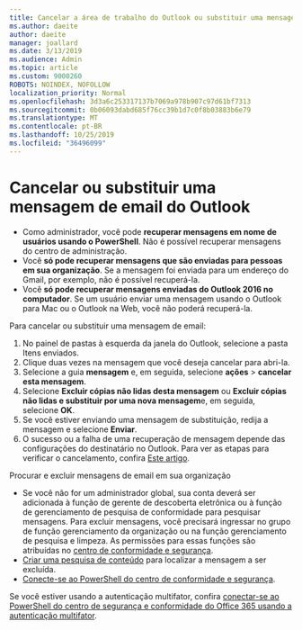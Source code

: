 ```yaml
---
title: Cancelar a área de trabalho do Outlook ou substituir uma mensagem de email
ms.author: daeite
author: daeite
manager: joallard
ms.date: 3/13/2019
ms.audience: Admin
ms.topic: article
ms.custom: 9000260
ROBOTS: NOINDEX, NOFOLLOW
localization_priority: Normal
ms.openlocfilehash: 3d3a6c253317137b7069a978b907c97d61bf7313
ms.sourcegitcommit: 0b06093dabd685f76cc39b1d7c0f8b03883b6e79
ms.translationtype: MT
ms.contentlocale: pt-BR
ms.lasthandoff: 10/25/2019
ms.locfileid: "36496099"
---
```

# <a name="recall-or-replace-an-outlook-email-message"></a>Cancelar ou substituir uma mensagem de email do Outlook

- Como administrador, você pode **recuperar mensagens em nome de usuários usando o PowerShell**. Não é possível recuperar mensagens do centro de administração.
- Você **só pode recuperar mensagens que são enviadas para pessoas em sua organização**. Se a mensagem foi enviada para um endereço do Gmail, por exemplo, não é possível recuperá-la.
- Você **só pode recuperar mensagens enviadas do Outlook 2016 no computador**. Se um usuário enviar uma mensagem usando o Outlook para Mac ou o Outlook na Web, você não poderá recuperá-la.

Para cancelar ou substituir uma mensagem de email:

1. No painel de pastas à esquerda da janela do Outlook, selecione a pasta Itens enviados.
1. Clique duas vezes na mensagem que você deseja cancelar para abri-la.
1. Selecione a guia **mensagem** e, em seguida, selecione **ações** > **cancelar esta mensagem**.
1. Selecione **Excluir cópias não lidas desta mensagem** ou **Excluir cópias não lidas e substituir por uma nova mensagem**e, em seguida, selecione **OK**.
1. Se você estiver enviando uma mensagem de substituição, redija a mensagem e selecione **Enviar**.
1. O sucesso ou a falha de uma recuperação de mensagem depende das configurações do destinatário no Outlook. Para ver as etapas para verificar o cancelamento, confira [Este artigo](https://support.office.com/article/35027f88-d655-4554-b4f8-6c0729a723a0).

Procurar e excluir mensagens de email em sua organização

- Se você não for um administrador global, sua conta deverá ser adicionada à função de gerente de descoberta eletrônica ou à função de gerenciamento de pesquisa de conformidade para pesquisar mensagens. Para excluir mensagens, você precisará ingressar no grupo de função gerenciamento da organização ou na função gerenciamento de pesquisa e limpeza. As permissões para essas funções são atribuídas no [centro de conformidade e segurança](https://go.microsoft.com/fwlink/?linkid=2083731).
- [Criar uma pesquisa de conteúdo](https://docs.microsoft.com/office365/securitycompliance/content-search) para localizar a mensagem a ser excluída.
- [Conecte-se ao PowerShell do centro de conformidade e segurança](https://docs.microsoft.com/powershell/exchange/office-365-scc/connect-to-scc-powershell/connect-to-scc-powershell?view=exchange-ps).

Se você estiver usando a autenticação multifator, confira [conectar-se ao PowerShell do centro de segurança e conformidade do Office 365 usando a autenticação multifator](https://docs.microsoft.com/powershell/exchange/office-365-scc/connect-to-scc-powershell/mfa-connect-to-scc-powershell?view=exchange-ps).